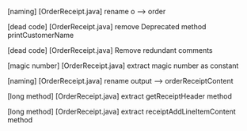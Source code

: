 [naming] [OrderReceipt.java] rename o --> order

[dead code] [OrderReceipt.java] remove Deprecated method printCustomerName

[dead code] [OrderReceipt.java] Remove redundant comments

[magic number] [OrderReceipt.java] extract magic number as constant

[naming] [OrderReceipt.java] rename output --> orderReceiptContent

[long method] [OrderReceipt.java] extract getReceiptHeader method

[long method] [OrderReceipt.java] extract receiptAddLineItemContent method
